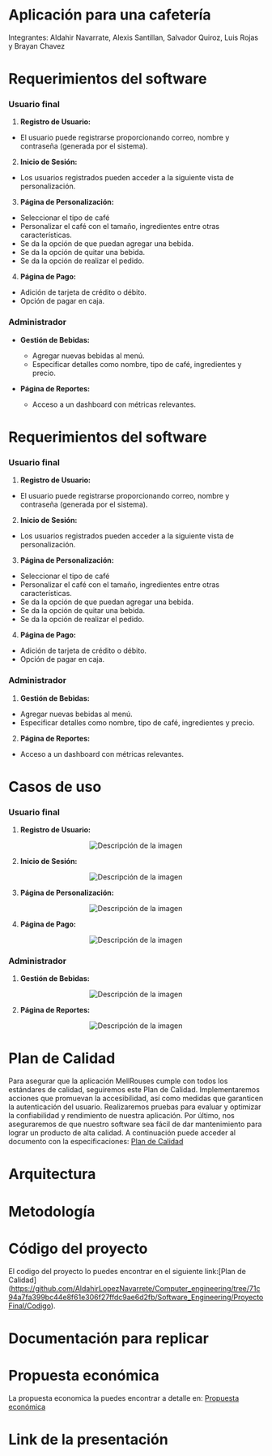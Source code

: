 
# Aplicación para una cafetería

Integrantes: Aldahir Navarrate, Alexis Santillan, Salvador Quiroz, Luis Rojas y Brayan Chavez

# Requerimientos del software

### Usuario final

1. **Registro de Usuario:**
  - El usuario puede registrarse proporcionando correo, nombre y contraseña (generada por el sistema).

2. **Inicio de Sesión:**
  - Los usuarios registrados pueden acceder a la siguiente vista de personalización. 

3. **Página de Personalización:**
  - Seleccionar el tipo de café
- Personalizar el café con el tamaño, ingredientes entre otras características. 
- Se da la opción de que puedan agregar una bebida.
- Se da la opción de quitar una bebida.
- Se da la opción de realizar el pedido. 

4. **Página de Pago:**
  - Adición de tarjeta de crédito o débito.
  - Opción de pagar en caja.

### Administrador

- **Gestión de Bebidas:**
  - Agregar nuevas bebidas al menú.
  - Especificar detalles como nombre, tipo de café, ingredientes y precio.

- **Página de Reportes:**
  - Acceso a un dashboard con métricas relevantes.

# Requerimientos del software

### Usuario final

1. **Registro de Usuario:**
  - El usuario puede registrarse proporcionando correo, nombre y contraseña (generada por el sistema).

2. **Inicio de Sesión:**
  - Los usuarios registrados pueden acceder a la siguiente vista de personalización. 

3. **Página de Personalización:**
  - Seleccionar el tipo de café
- Personalizar el café con el tamaño, ingredientes entre otras características. 
- Se da la opción de que puedan agregar una bebida.
- Se da la opción de quitar una bebida.
- Se da la opción de realizar el pedido. 

4. **Página de Pago:**
  - Adición de tarjeta de crédito o débito.
  - Opción de pagar en caja.

### Administrador

1. **Gestión de Bebidas:**
  - Agregar nuevas bebidas al menú.
  - Especificar detalles como nombre, tipo de café, ingredientes y precio.

2. **Página de Reportes:**
  - Acceso a un dashboard con métricas relevantes.


# Casos de uso
### Usuario final

1. **Registro de Usuario:**

<p align="center">
  <img src="https://github.com/AldahirLopezNavarrete/Computer_engineering/blob/e806f3d6e3d9d5a0f107dc25e00e198f1012cb25/Software_Engineering/ProyectoFinal/RegistroUsuario.PNG" alt="Descripción de la imagen">
</p>

2. **Inicio de Sesión:**
<p align="center">
  <img src="https://github.com/AldahirLopezNavarrete/Computer_engineering/blob/fc034ce4ecffb281aaa81f0b3ae58bb9392f7b83/Software_Engineering/ProyectoFinal/InicioSesion.PNG" alt="Descripción de la imagen">
</p>

3. **Página de Personalización:**

<p align="center">
  <img src="https://github.com/AldahirLopezNavarrete/Computer_engineering/blob/8d14f693711186a4bda94587644db4650beb93a6/Software_Engineering/ProyectoFinal/BusquedaBebidas.PNG" alt="Descripción de la imagen">
</p>

4. **Página de Pago:**

<p align="center">
  <img src="https://github.com/AldahirLopezNavarrete/Computer_engineering/blob/8d14f693711186a4bda94587644db4650beb93a6/Software_Engineering/ProyectoFinal/Pago.PNG" alt="Descripción de la imagen">
</p>

### Administrador

1. **Gestión de Bebidas:**

<p align="center">
  <img src="https://github.com/AldahirLopezNavarrete/Computer_engineering/blob/8d14f693711186a4bda94587644db4650beb93a6/Software_Engineering/ProyectoFinal/GestionBebidas.PNG" alt="Descripción de la imagen">
</p>

2. **Página de Reportes:**
 <p align="center">
  <img src="https://github.com/AldahirLopezNavarrete/Computer_engineering/blob/8d14f693711186a4bda94587644db4650beb93a6/Software_Engineering/ProyectoFinal/Reportes.PNG" alt="Descripción de la imagen">
</p>

# Plan de Calidad
Para asegurar que la aplicación MellRouses cumple con todos los estándares de calidad, seguiremos este Plan de Calidad. Implementaremos acciones que promuevan la accesibilidad, así como medidas que garanticen la autenticación del usuario. Realizaremos pruebas para evaluar y optimizar la confiabilidad y rendimiento de nuestra aplicación. Por último, nos aseguraremos de que nuestro software sea fácil de dar mantenimiento para lograr un producto de alta calidad. A continuación puede acceder al documento con la especificaciones: [Plan de Calidad](https://github.com/AldahirLopezNavarrete/Computer_engineering/blob/8f6fa2bba5886363fd4f78ae78b5dbaaf03edb99/Software_Engineering/ProyectoFinal/Plan%20de%20Calidad.md)

# Arquitectura

# Metodología

# Código del proyecto

El codigo del proyecto lo puedes encontrar en el siguiente link:[Plan de Calidad] (https://github.com/AldahirLopezNavarrete/Computer_engineering/tree/71c94a7fa399bc44e8f61e306f27ffdc9ae6d2fb/Software_Engineering/ProyectoFinal/Codigo).

# Documentación para replicar


# Propuesta económica

La propuesta economica la puedes encontrar a detalle en: [Propuesta económica](https://github.com/AldahirLopezNavarrete/Computer_engineering/blob/6e2565917761488898be976c43c2e1de5a19b9cf/Software_Engineering/ProyectoFinal/CostosProyecto.xlsx)


# Link de la presentación

